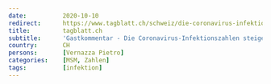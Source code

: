 ```yaml
---
date:          2020-10-10
redirect:      https://www.tagblatt.ch/schweiz/die-coronavirus-infektionszahlen-steigen-immer-weiter-an-es-ist-zeit-fuer-ein-umdenken-ld.1266226
title:         tagblatt.ch
subtitle:      'Gastkommentar - Die Coronavirus-Infektionszahlen steigen immer weiter an – es ist Zeit für ein Umdenken'
country:       CH
persons:       [Vernazza Pietro]
categories:    [MSM, Zahlen]
tags:          [infektion]
---
```

